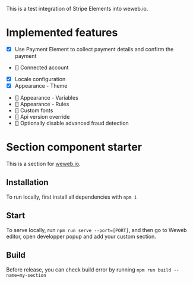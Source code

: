 This is a test integration of Stripe Elements into weweb.io.

# Implemented features
- [x] Use Payment Element to collect payment details and confirm the payment
- [] Connected account
- [x] Locale configuration
- [x] Appearance - Theme
- [] Appearance - Variables
- [] Appearance - Rules
- [] Custom fonts
- [] Api version override
- [] Optionally disable advanced fraud detection


# Section component starter

This is a section for [weweb.io](https://www.weweb.io/).

## Installation

To run locally, first install all dependencies with `npm i`

## Start

To serve locally, run `npm run serve --port=[PORT]`, and then go to Weweb editor, open developper popup and add your custom section.

## Build

Before release, you can check build error by running `npm run build --name=my-section`
